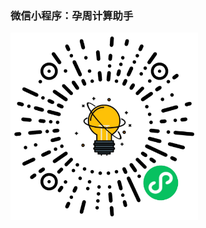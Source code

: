 ### 微信小程序：孕周计算助手

<img src="./gh_120d6f925672.jpg" width = "300" height = "300" alt="二维码" align=center />
